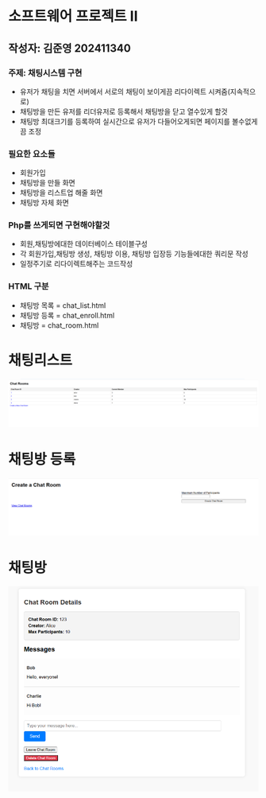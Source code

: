 <h1>소프트웨어 프로젝트 II</h1>
<h2>작성자: 김준영 202411340</h2>
<body>
  <h3>주제: 채팅시스템 구현</h3>
  <ul>
<li>유저가 채팅을 치면 서버에서 서로의 채팅이 보이게끔 리다이렉트 시켜줌(지속적으로)</li>
<li>채팅방을 만든 유저를 리더유저로 등록해서 채팅방을 닫고 열수있게 할것</li>
<li>채팅방 최대크기를 등록하여 실시간으로 유저가 다들어오게되면 페이지를 볼수없게끔 조정</li>
</ul>

<h3>필요한 요소들</h3>
<ul>
<li>회원가입</li>
<li>채팅방을 만들 화면</li>
<li>채팅방을 리스트업 해줄 화면</li>
<li>채팅방 자체 화면</li>
</ul>
<h3>Php를 쓰게되면 구현해야할것</h3>
<ul>
<li>회원,채팅방에대한 데이터베이스 테이블구성</li>
<li>각 회원가입,채팅방 생성, 채팅방 이용, 채팅방 입장등 기능들에대한 쿼리문 작성</li>
<li>일정주기로 리다이렉트해주는 코드작성</li>  
</ul>

<h3>HTML 구분</h3>
<ul>
  <li>채팅방 목록 = chat_list.html</li>
  <li>채팅방 등록 = chat_enroll.html</li>
  <li>채팅방 = chat_room.html</li>
</ul>

<h1>채팅리스트</h1>
<img src="https://github.com/holyshitcode/software-project-ll/blob/main/chat_list.png">
<h1>채팅방 등록</h1>
<img src="https://github.com/holyshitcode/software-project-ll/blob/main/chat_enroll.png">
<h1>채팅방</h1>
<img src="https://github.com/holyshitcode/software-project-ll/blob/main/chat_room.png">

</body>
